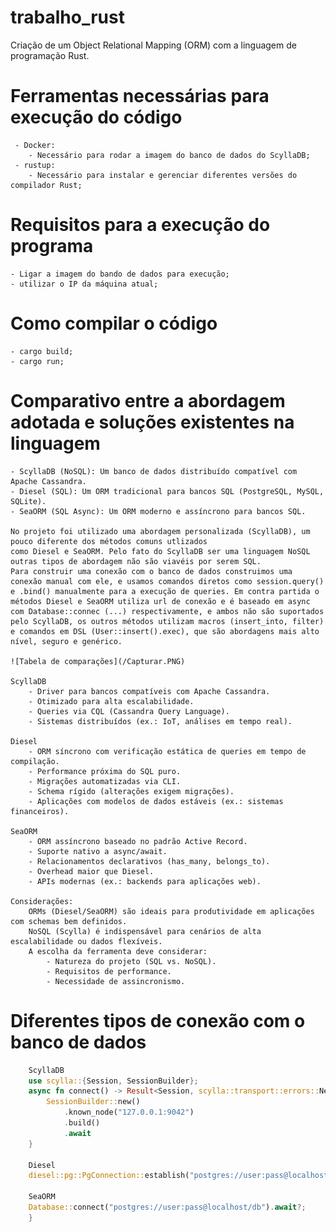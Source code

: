 # trabalho_rust
Criação de um Object Relational Mapping (ORM) com a linguagem de programação Rust.

# Ferramentas necessárias para execução do código
     - Docker:
        - Necessário para rodar a imagem do banco de dados do ScyllaDB;
     - rustup:
        - Necessário para instalar e gerenciar diferentes versões do compilador Rust;

# Requisitos para a execução do programa
    - Ligar a imagem do bando de dados para execução;
    - utilizar o IP da máquina atual;

# Como compilar o código
    - cargo build;
    - cargo run;

# Comparativo entre a abordagem adotada e soluções existentes na linguagem
    - ScyllaDB (NoSQL): Um banco de dados distribuído compatível com Apache Cassandra.
    - Diesel (SQL): Um ORM tradicional para bancos SQL (PostgreSQL, MySQL, SQLite).
    - SeaORM (SQL Async): Um ORM moderno e assíncrono para bancos SQL.

    No projeto foi utilizado uma abordagem personalizada (ScyllaDB), um pouco diferente dos métodos comuns utlizados
    como Diesel e SeaORM. Pelo fato do ScyllaDB ser uma linguagem NoSQL outras tipos de abordagem não são viavéis por serem SQL.
    Para construir uma conexão com o banco de dados construimos uma conexão manual com ele, e usamos comandos diretos como session.query() e .bind() manualmente para a execução de queries. Em contra partida o métodos Diesel e SeaORM utiliza url de conexão e é baseado em async com Database::connec (...) respectivamente, e ambos não são suportados pelo ScyllaDB, os outros métodos utilizam macros (insert_into, filter) e comandos em DSL (User::insert().exec), que são abordagens mais alto nível, seguro e genérico.
    
    ![Tabela de comparações](/Capturar.PNG)

    ScyllaDB
        - Driver para bancos compatíveis com Apache Cassandra.
        - Otimizado para alta escalabilidade.
        - Queries via CQL (Cassandra Query Language).
        - Sistemas distribuídos (ex.: IoT, análises em tempo real).
    
    Diesel
        - ORM síncrono com verificação estática de queries em tempo de compilação.
        - Performance próxima do SQL puro.
        - Migrações automatizadas via CLI.
        - Schema rígido (alterações exigem migrações).
        - Aplicações com modelos de dados estáveis (ex.: sistemas financeiros).

    SeaORM
        - ORM assíncrono baseado no padrão Active Record.
        - Suporte nativo a async/await.
        - Relacionamentos declarativos (has_many, belongs_to).
        - Overhead maior que Diesel.
        - APIs modernas (ex.: backends para aplicações web).

    Considerações:
        ORMs (Diesel/SeaORM) são ideais para produtividade em aplicações com schemas bem definidos. 
        NoSQL (Scylla) é indispensável para cenários de alta escalabilidade ou dados flexíveis.
        A escolha da ferramenta deve considerar:    
            - Natureza do projeto (SQL vs. NoSQL).   
            - Requisitos de performance.
            - Necessidade de assincronismo.
            
# Diferentes tipos de conexão com o banco de dados

```rust
    ScyllaDB
    use scylla::{Session, SessionBuilder};
    async fn connect() -> Result<Session, scylla::transport::errors::NewSessionError> {
        SessionBuilder::new()
            .known_node("127.0.0.1:9042")
            .build()
            .await
    }

    Diesel
    diesel::pg::PgConnection::establish("postgres://user:pass@localhost/db")?;

    SeaORM
    Database::connect("postgres://user:pass@localhost/db").await?;
    } 
